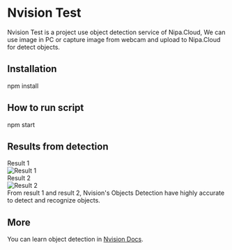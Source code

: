 # Nvision Test
Nvision Test is a project use object detection service of Nipa.Cloud, We can use image in PC or capture image from webcam and upload to Nipa.Cloud for detect objects.
## Installation
npm install
## How to run script
npm start
## Results from detection
Result 1 <br />
![Result 1](https://i.ibb.co/h87xrhz/result1.jpg)<br />
Result 2 <br />
![Result 2](https://i.ibb.co/r411W3X/result2.jpg)<br />
From result 1 and result 2, Nvision's Objects Detection have highly accurate to detect and recognize objects.
## More
You can learn object detection in [Nvision Docs](https://docs.nvision.nipa.cloud/how-to-guides/detect-objects).